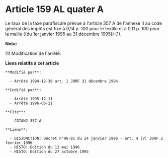 # Article 159 AL quater A

Le taux de la taxe parafiscale prévue à l'article 357 A de l'annexe II au code général des impôts est fixé à 0,14 p. 100 pour
le textile et à 0,11 p. 100 pour la maille ((du 1er janvier 1995 au 31 décembre 1995)) (1).

**Nota:**

(1) Modification de l'arrêté.

**Liens relatifs à cet article**

	**Modifié par**:

	  - Arrêté 1994-12-30 art. 1 JORF 31 décembre 1994

	**Codifié par**:

	  - Arrêté 1995-12-11
	  - Arrêté 1996-06-21

	**Cite**:

	  - CGIAN2 357 A

	**Liens**:

	  - DISJONCTION: Décret n°96-81 du 24 janvier 1996 - art. 4 (V) JORF 2 février 1996
	  - HISTO: Edition du 12 mai 1996
	  - HISTO: Edition du 27 octobre 1995
